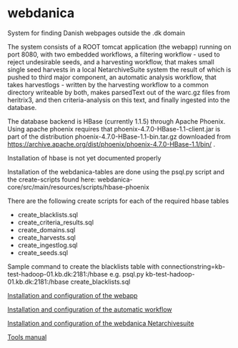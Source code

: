 # webdanica
System for finding Danish webpages outside the .dk domain

The system consists of a ROOT tomcat application (the webapp) running on port 8080, with two embedded workflows, a filtering workflow - used to reject undesirable seeds, and a harvesting workflow, that makes small single seed harvests
 in a local NetarchiveSuite system the result of which is pushed to third major component, an automatic analysis workflow, that takes harvestlogs - written by the harvesting workflow to a common directory writeable by both, makes parsedText out of the warc.gz files from heritrix3, and then criteria-analysis on this text, and finally ingested into the database.

The database backend is HBase (currently 1.1.5) through Apache Phoenix. Using apache phoenix requires that phoenix-4.7.0-HBase-1.1-client.jar is part of the distribution phoenix-4.7.0-HBase-1.1-bin.tar.gz downloaded from https://archive.apache.org/dist/phoenix/phoenix-4.7.0-HBase-1.1/bin/ .

Installation of hbase is not yet documented properly

Installation of the webdanica-tables are done using the psql.py script and the create-scripts found here: webdanica-core/src/main/resources/scripts/hbase-phoenix

There are the following create scripts for each of the required hbase tables 
 * create_blacklists.sql
 * create_criteria_results.sql
 * create_domains.sql
 * create_harvests.sql
 * create_ingestlog.sql
 * create_seeds.sql

Sample command to create the blacklists table with connectionstring=kb-test-hadoop-01.kb.dk:2181:/hbase
e.g. psql.py kb-test-hadoop-01.kb.dk:2181:/hbase create_blacklists.sql

[Installation and configuration of the webapp](webapp_install.md)

[Installation and configuration of the automatic workflow](workflow_install.md)

[Installation and configuration of the webdanica Netarchivesuite](webdanicaNAS_install.md)

[Tools manual](tools.md)














 


